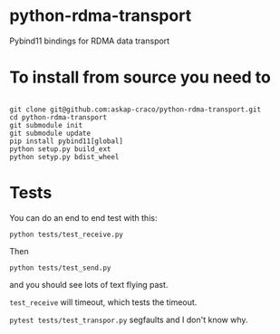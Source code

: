 # python-rdma-transport
Pybind11 bindings for RDMA data transport

# To install from source you need to

```

git clone git@github.com:askap-craco/python-rdma-transport.git
cd python-rdma-transport
git submodule init
git submodule update
pip install pybind11[global]
python setup.py build_ext
python setyp.py bdist_wheel

```


# Tests

You can do an end to end test with this:

`python tests/test_receive.py `

Then

`python tests/test_send.py` 

and you should see lots of text flying past.

`test_receive` will timeout, which tests the timeout.

`pytest tests/test_transpor.py` segfaults and I don't know why.